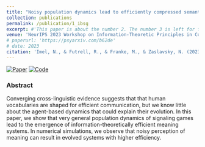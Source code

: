 ```yaml
---
title: "Noisy population dynamics lead to efficiently compressed semantic systems"
collection: publications
permalink: /publication/1_ibsg
excerpt: #'This paper is about the number 2. The number 3 is left for future work.' date: 
venue: 'NeurIPS 2023 Workshop on Information-Theoretic Principles in Cognitive Systems'
# paperurl: 'https://psyarxiv.com/b62de'
# date: 2023
citation: 'Imel, N., & Futrell, R., & Franke, M., & Zaslavsky, N. (2023). &quot;Noisy population dynamics lead to efficiently compressed semantic systems.&quot; <i>NeurIPS 2023 Workshop on Information-Theoretic Principles in Cognitive Systems</i>.'
---
```


[![Paper](https://img.shields.io/badge/paper-lightblue)](https://openreview.net/pdf?id=9oEXdXmMNr)
[![Code](https://img.shields.io/badge/code-gray)](https://github.com/nathimel/ibsg)

### Abstract

Converging cross-linguistic evidence suggests that that human vocabularies are shaped for efficient communication, but we know little about the agent-based dynamics that could explain their evolution. In this paper, we show that very general population dynamics of signaling games lead to the emergence of information-theoretically efficient meaning systems. In numerical simulations, we observe that noisy perception of meaning can result in evolved systems with higher efficiency.
